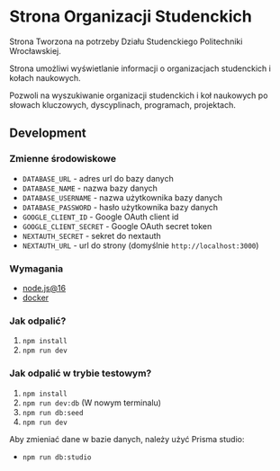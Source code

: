 # Strona Organizacji Studenckich

Strona Tworzona na potrzeby Działu Studenckiego Politechniki Wrocławskiej.

Strona umożliwi wyświetlanie informacji o organizacjach studenckich i kołach naukowych.

Pozwoli na wyszukiwanie organizacji studenckich i koł naukowych po słowach kluczowych, dyscyplinach, programach, projektach.

## Development

### Zmienne środowiskowe

- `DATABASE_URL` - adres url do bazy danych
- `DATABASE_NAME` - nazwa bazy danych
- `DATABASE_USERNAME` - nazwa użytkownika bazy danych
- `DATABASE_PASSWORD` - hasło użytkownika bazy danych
- `GOOGLE_CLIENT_ID` - Google OAuth client id
- `GOOGLE_CLIENT_SECRET` - Google OAuth secret token
- `NEXTAUTH_SECRET` - sekret do nextauth
- `NEXTAUTH_URL` - url do strony (domyślnie `http://localhost:3000`)

### Wymagania

- [node.js@16](https://nodejs.org/en/download/)
- [docker](https://docs.docker.com/get-docker/)

### Jak odpalić?

1. `npm install`
2. `npm run dev`

### Jak odpalić w trybie testowym?

1. `npm install`
2. `npm run dev:db` (W nowym terminalu)
3. `npm run db:seed`
4. `npm run dev`

Aby zmieniać dane w bazie danych, należy użyć Prisma studio:

- `npm run db:studio`
